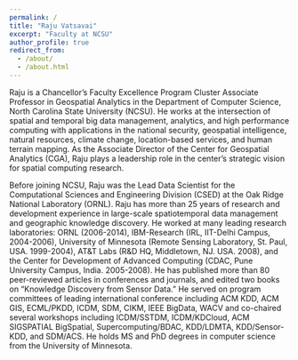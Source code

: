 ```yaml
---
permalink: /
title: "Raju Vatsavai"
excerpt: "Faculty at NCSU"
author_profile: true
redirect_from: 
  - /about/
  - /about.html
---
```


Raju is a Chancellor’s Faculty Excellence Program Cluster Associate Professor in Geospatial Analytics in the Department of Computer Science, North Carolina State University (NCSU). He works at the intersection of spatial and temporal big data management, analytics, and high performance computing with applications in the national security, geospatial intelligence, natural resources, climate change, location-based services, and human terrain mapping. As the Associate Director of the Center for Geospatial Analytics (CGA), Raju plays a leadership role in the center’s strategic vision for spatial computing research.  

Before joining NCSU, Raju was the Lead Data Scientist for the Computational Sciences and Engineering Division (CSED) at the Oak Ridge National Laboratory (ORNL). Raju has more than 25 years of research and development experience in large-scale spatiotemporal data management and geographic knowledge discovery. He worked at many leading research laboratories: ORNL (2006-2014), IBM-Research (IRL, IIT-Delhi Campus, 2004-2006), University of Minnesota (Remote Sensing Laboratory, St. Paul, USA. 1999-2004), AT&T Labs (R&D HQ, Middletown, NJ. USA. 2008), and the Center for Development of Advanced Computing (CDAC, Pune University Campus, India. 2005-2008). He has published more than 80 peer-reviewed articles in conferences and journals, and edited two books on “Knowledge Discovery from Sensor Data.” He served on program committees of leading international conference including ACM KDD, ACM GIS, ECML/PKDD, ICDM, SDM, CIKM, IEEE BigData, WACV and co-chaired several workshops including ICDM/SSTDM, ICDM/KDCloud, ACM SIGSPATIAL BigSpatial, Supercomputing/BDAC, KDD/LDMTA, KDD/Sensor-KDD, and SDM/ACS. He holds MS and PhD degrees in computer science from the University of Minnesota.
